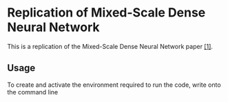 # Replication of Mixed-Scale Dense Neural Network
This is a replication of the Mixed-Scale Dense Neural Network paper [[1]](https://www.pnas.org/doi/10.1073/pnas.1715832114).

## Usage
To  create and activate the environment required to run the code, write onto the
command line

```{bash}

```
